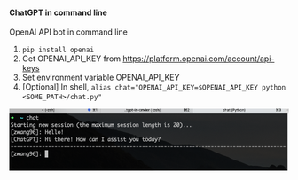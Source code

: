 #### ChatGPT in command line

OpenAI API bot in command line

1. `pip install openai`
2. Get OPENAI_API_KEY from https://platform.openai.com/account/api-keys
3. Set environment variable OPENAI_API_KEY
4. [Optional] In shell, `alias chat="OPENAI_API_KEY=$OPENAI_API_KEY python <SOME_PATH>/chat.py"`

![Alt text](./images/command_line.png)
